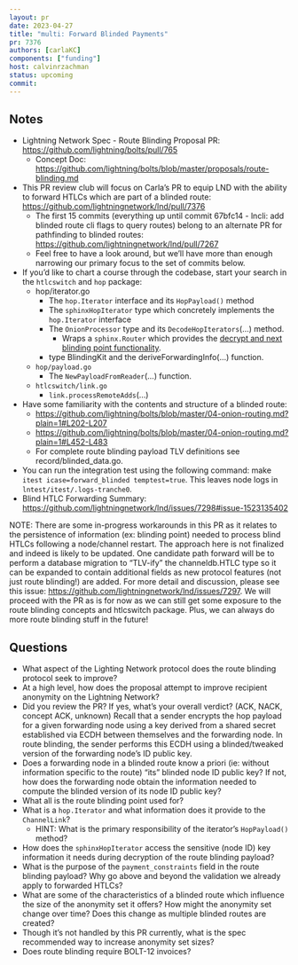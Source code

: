 ```yaml
---
layout: pr
date: 2023-04-27    
title: "multi: Forward Blinded Payments"
pr: 7376
authors: [carlaKC]
components: ["funding"]
host: calvinrzachman
status: upcoming
commit:
---
```


## Notes

* Lightning Network Spec - Route Blinding Proposal PR: https://github.com/lightning/bolts/pull/765
  * Concept Doc: https://github.com/lightning/bolts/blob/master/proposals/route-blinding.md
* This PR review club will focus on Carla’s PR to equip LND with the ability to forward HTLCs which are part of a blinded route: https://github.com/lightningnetwork/lnd/pull/7376
  * The first 15 commits (everything up until commit 67bfc14 - lncli: add blinded route cli flags to query routes) belong to an alternate PR for pathfinding to blinded routes: https://github.com/lightningnetwork/lnd/pull/7267
  * Feel free to have a look around, but we’ll have more than enough narrowing our primary focus to the set of commits below.
* If you’d like to chart a course through the codebase, start your search in the `htlcswitch` and `hop` package:
  * hop/iterator.go
    * The `hop.Iterator` interface and its `HopPayload()` method
    * The `sphinxHopIterator` type which concretely implements the `hop.Iterator` interface
    * The `OnionProcessor` type and its `DecodeHopIterators`(…) method.
      * Wraps a `sphinx.Router` which provides the [decrypt and next blinding point functionality](https://github.com/lightningnetwork/lightning-onion/pull/57/commits/bbaaf8358befd5965db2f5910d37123b1803d32b).
    * type BlindingKit and the deriveForwardingInfo(…) function.
  * `hop/payload.go`
    * The `NewPayloadFromReader`(…) function.
  * `htlcswitch/link.go`
    * `link.processRemoteAdds`(…)
* Have some familiarity with the contents and structure of a blinded route:
  * https://github.com/lightning/bolts/blob/master/04-onion-routing.md?plain=1#L202-L207
  * https://github.com/lightning/bolts/blob/master/04-onion-routing.md?plain=1#L452-L483
  * For complete route blinding payload TLV definitions see record/blinded_data.go.
* You can run the integration test using the following command: make `itest icase=forward_blinded temptest=true`. This leaves node logs in `lntest/itest/.logs-tranche0`.
* Blind HTLC Forwarding Summary: https://github.com/lightningnetwork/lnd/issues/7298#issue-1523135402

NOTE: There are some in-progress workarounds in this PR as it relates to the persistence of information (ex: blinding point) needed to process blind HTLCs following a node/channel restart. The approach here is not finalized and indeed is likely to be updated. One candidate path forward will be to perform a database migration to “TLV-ify” the channeldb.HTLC type so it can be expanded to contain additional fields as new protocol features (not just route blinding!) are added. For more detail and discussion, please see this issue: https://github.com/lightningnetwork/lnd/issues/7297. We will proceed with the PR as is for now as we can still get some exposure to the route blinding concepts and htlcswitch package. Plus, we can always do more route blinding stuff in the future!


## Questions

* What aspect of the Lighting Network protocol does the route blinding protocol seek to improve?
* At a high level, how does the proposal attempt to improve recipient anonymity on the Lightning Network?
* Did you review the PR? If yes, what’s your overall verdict? (ACK, NACK, concept ACK, unknown)
  Recall that a sender encrypts the hop payload for a given forwarding node using a key derived from a shared secret established via ECDH between themselves and the forwarding node. In route blinding, the sender performs this ECDH using a blinded/tweaked version of the forwarding node’s ID public key.
* Does a forwarding node in a blinded route know a priori (ie: without information specific to the route) “its” blinded node ID public key? If not, how does the forwarding node obtain the information needed to compute the blinded version of its node ID public key?
* What all is the route blinding point used for?
* What is a `hop.Iterator` and what information does it provide to the `ChannelLink`?
  * HINT: What is the primary responsibility of the iterator’s `HopPayload()` method?
* How does the `sphinxHopIterator` access the sensitive (node ID) key information it needs during decryption of the route blinding payload?
* What is the purpose of the `payment_constraints` field in the route blinding payload? Why go above and beyond the validation we already apply to forwarded HTLCs?
* What are some of the characteristics of a blinded route which influence the size of the anonymity set it offers? How might the anonymity set change over time? Does this change as multiple blinded routes are created?
* Though it’s not handled by this PR currently, what is the spec recommended way to increase anonymity set sizes?
* Does route blinding require BOLT-12 invoices?

